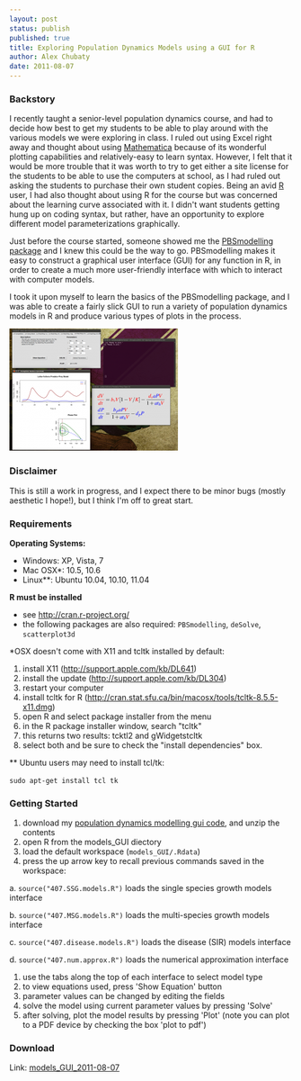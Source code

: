 ```yaml
---
layout: post
status: publish
published: true
title: Exploring Population Dynamics Models using a GUI for R
author: Alex Chubaty
date: 2011-08-07
---
```


### Backstory

I recently taught a senior-level population dynamics course, and had to decide how best to get my students to be able to play around with the various models we were exploring in class. I ruled out using Excel right away and thought about using <a href="http://www.wolfram.com/mathematica/">Mathematica</a> because of its wonderful plotting capabilities and relatively-easy to learn syntax. However, I felt that it would be more trouble that it was worth to try to get either a site license for the students to be able to use the computers at school, as I had ruled out asking the students to purchase their own student copies. Being an avid <a href="http://www.r-project.org">R</a> user, I had also thought about using R for the course but was concerned about the learning curve associated with it. I didn't want students getting hung up on coding syntax, but rather, have an opportunity to explore different model parameterizations graphically.

Just before the course started, someone showed me the <a href="http://cran.r-project.org/web/packages/PBSmodelling/index.html">PBSmodelling package</a> and I knew this could be the way to go. PBSmodelling makes it easy to construct a graphical user interface (GUI) for any function in R, in order to create a much more user-friendly interface with which to interact with computer models.

I took it upon myself to learn the basics of the PBSmodelling package, and I was able to create a fairly slick GUI to run a variety of population dynamics models in R and produce various types of plots in the process.

<a href="/uploads/2013/04/screenshot.png"><img alt="screenshot of R gui" src="/uploads/2013/04/screenshot-300x217.png" width="300" height="217" /></a>

### Disclaimer

This is still a work in progress, and I expect there to be minor bugs (mostly aesthetic I hope!), but I think I'm off to great start.

### Requirements

**Operating Systems:**

- Windows: XP, Vista, 7
- Mac OSX*: 10.5, 10.6
- Linux**: Ubuntu 10.04, 10.10, 11.04

**R must be installed**

- see <a href="http://cran.r-project.org/">http://cran.r-project.org/</a>
- the following packages are also required: `PBSmodelling`, `deSolve`, `scatterplot3d`

\*OSX doesn't come with X11 and tcltk installed by default:

1. install X11 (<a href="http://support.apple.com/kb/DL641">http://support.apple.com/kb/DL641</a>)
1. install the update (<a href="http://support.apple.com/kb/DL304">http://support.apple.com/kb/DL304</a>)
1. restart your computer
1. install tcltk for R (<a href="http://cran.stat.sfu.ca/bin/macosx/tools/tcltk-8.5.5-x11.dmg">http://cran.stat.sfu.ca/bin/macosx/tools/tcltk-8.5.5-x11.dmg</a>)
1. open R and select package installer from the menu
1. in the R package installer window, search "tcltk"
1. this returns two results: tcktl2 and gWidgetstcltk
1. select both and be sure to check the "install dependencies" box.

\*\* Ubuntu users may need to install tcl/tk:

`sudo apt-get install tcl tk`

### Getting Started

1. download my <a title="population dynamics modelling gui code" href="/uploads/2011/08/models_GUI_2011-08-07.zip" target="_blank">population dynamics modelling gui code</a>, and unzip the contents
1. open R from the models_GUI diectory
1. load the default workspace (`models_GUI/.Rdata`)
1. press the up arrow key to recall previous commands saved in the workspace:

  a. `source("407.SSG.models.R")` loads the single species growth models interface

  b. `source("407.MSG.models.R")` loads the multi-species growth models interface

  c. `source("407.disease.models.R")` loads the disease (SIR) models interface

  d. `source("407.num.approx.R")` loads the numerical approximation interface

1. use the tabs along the top of each interface to select model type
1. to view equations used, press 'Show Equation' button
1. parameter values can be changed by editing the fields
1. solve the model using current parameter values by pressing 'Solve'
1. after solving, plot the model results by pressing 'Plot' (note you can plot to a PDF device by checking the box 'plot to pdf')

### Download

Link: <a href="/uploads/2011/08/models_GUI_2011-08-07.zip" target="_blank">models_GUI_2011-08-07</a>
